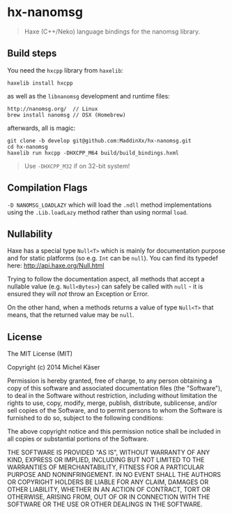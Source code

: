 # hx-nanomsg

> Haxe (C++/Neko) language bindings for the nanomsg library.

## Build steps

You need the `hxcpp` library from `haxelib`:

    haxelib install hxcpp

as well as the `libnanomsg` development and runtime files:

    http://nanomsg.org/  // Linux
    brew install nanomsg // OSX (Homebrew)

afterwards, all is magic:

    git clone -b develop git@github.com:MaddinXx/hx-nanomsg.git
    cd hx-nanomsg
    haxelib run hxcpp -DHXCPP_M64 build/build_bindings.hxml

> Use `-DHXCPP_M32` if on 32-bit system!

## Compilation Flags

`-D NANOMSG_LOADLAZY` which will load the `.ndll` method implementations using the `.Lib.loadLazy` method rather than using normal `load`.

## Nullability

Haxe has a special type `Null<T>` which is mainly for documentation purpose and for static platforms (so e.g. `Int` can be `null`). You can find its typedef here: http://api.haxe.org/Null.html

Trying to follow the documentation aspect, all methods that accept a nullable value (e.g. `Null<Bytes>`) can safely be called with `null` - it is ensured they will _not_ throw an Exception or Error.

On the other hand, when a methods returns a value of type `Null<T>` that means, that the returned value may be `null`.

## License

The MIT License (MIT)

Copyright (c) 2014 Michel Käser

Permission is hereby granted, free of charge, to any person obtaining a copy
of this software and associated documentation files (the "Software"), to deal
in the Software without restriction, including without limitation the rights
to use, copy, modify, merge, publish, distribute, sublicense, and/or sell
copies of the Software, and to permit persons to whom the Software is
furnished to do so, subject to the following conditions:

The above copyright notice and this permission notice shall be included in
all copies or substantial portions of the Software.

THE SOFTWARE IS PROVIDED "AS IS", WITHOUT WARRANTY OF ANY KIND, EXPRESS OR
IMPLIED, INCLUDING BUT NOT LIMITED TO THE WARRANTIES OF MERCHANTABILITY,
FITNESS FOR A PARTICULAR PURPOSE AND NONINFRINGEMENT. IN NO EVENT SHALL THE
AUTHORS OR COPYRIGHT HOLDERS BE LIABLE FOR ANY CLAIM, DAMAGES OR OTHER
LIABILITY, WHETHER IN AN ACTION OF CONTRACT, TORT OR OTHERWISE, ARISING FROM,
OUT OF OR IN CONNECTION WITH THE SOFTWARE OR THE USE OR OTHER DEALINGS IN
THE SOFTWARE.
